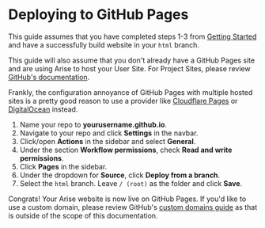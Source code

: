 # Deploying to GitHub Pages

This guide assumes that you have completed steps 1-3 from [Getting Started](../README.md) and have a successfully build website in your `html` branch.

This guide will also assume that you don't already have a GitHub Pages site and are using Arise to host your User Site. For Project Sites, please review [GitHub's documentation](https://docs.github.com/en/pages/getting-started-with-github-pages/about-github-pages#types-of-github-pages-sites).

Frankly, the configuration annoyance of GitHub Pages with multiple hosted sites is a pretty good reason to use a provider like [Cloudflare Pages](../cloudflare/README.md) or [DigitalOcean](../digitalocean/README.md) instead.

1. Name your repo to **yourusername.github.io**. 
2. Navigate to your repo and click **Settings** in the navbar.
3. Click/open **Actions** in the sidebar and select **General**.
4. Under the section **Workflow permissions**, check **Read and write permissions**.
5. Click **Pages** in the sidebar.
6. Under the dropdown for **Source**, click **Deploy from a branch**.
7. Select the `html` branch. Leave `/ (root)` as the folder and click **Save**.

Congrats! Your Arise website is now live on GitHub Pages. If you'd like to use a custom domain, please review GitHub's [custom domains guide](https://docs.github.com/articles/using-a-custom-domain-with-github-pages/) as that is outside of the scope of this documentation.
